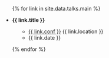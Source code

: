 <div class="publications">
<ul style="margin-left:-20px">

{% for link in site.data.talks.main %}

<li>
<div class="pub-row">
  <div class="col-sm-9">
      <div class="title"><b>{{ link.title }}</b></div>
        <ul class="fa-ul" style="margin-left:20px">
        <li><span class="fa-li"><i class="fas fa-map-pin"></i></span><a href="{{ link.conf_website }}">{{ link.conf }}</a> {{ link.location }}</li>
        <li><span class="fa-li"><i class="fas fa-calendar-alt"></i></span>{{ link.date }}</li>
        </ul>
  </div>
</div>
</li>

{% endfor %}

</ul>
</div>

